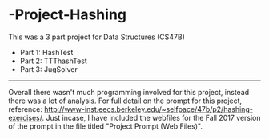 # -Project-Hashing
This was a 3 part project for Data Structures (CS47B)

- Part 1: HashTest
- Part 2: TTThashTest
- Part 3: JugSolver

************************************************
Overall there wasn't much programming involved for this project, instead there was a lot of analysis. For full detail on the prompt for this project, reference: http://www-inst.eecs.berkeley.edu/~selfpace/47b/p2/hashing-exercises/. Just incase, I have included the webfiles for the Fall 2017 version of the prompt in the file titled "Project Prompt (Web Files)". 
